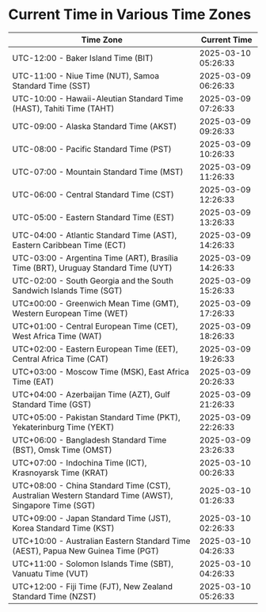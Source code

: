 # Current Time in Various Time Zones

| Time Zone | Current Time |
|-----------|--------------|
| UTC-12:00 - Baker Island Time (BIT) | 2025-03-10 05:26:33 |
| UTC-11:00 - Niue Time (NUT), Samoa Standard Time (SST) | 2025-03-09 06:26:33 |
| UTC-10:00 - Hawaii-Aleutian Standard Time (HAST), Tahiti Time (TAHT) | 2025-03-09 07:26:33 |
| UTC-09:00 - Alaska Standard Time (AKST) | 2025-03-09 09:26:33 |
| UTC-08:00 - Pacific Standard Time (PST) | 2025-03-09 10:26:33 |
| UTC-07:00 - Mountain Standard Time (MST) | 2025-03-09 11:26:33 |
| UTC-06:00 - Central Standard Time (CST) | 2025-03-09 12:26:33 |
| UTC-05:00 - Eastern Standard Time (EST) | 2025-03-09 13:26:33 |
| UTC-04:00 - Atlantic Standard Time (AST), Eastern Caribbean Time (ECT) | 2025-03-09 14:26:33 |
| UTC-03:00 - Argentina Time (ART), Brasília Time (BRT), Uruguay Standard Time (UYT) | 2025-03-09 14:26:33 |
| UTC-02:00 - South Georgia and the South Sandwich Islands Time (SGT) | 2025-03-09 15:26:33 |
| UTC±00:00 - Greenwich Mean Time (GMT), Western European Time (WET) | 2025-03-09 17:26:33 |
| UTC+01:00 - Central European Time (CET), West Africa Time (WAT) | 2025-03-09 18:26:33 |
| UTC+02:00 - Eastern European Time (EET), Central Africa Time (CAT) | 2025-03-09 19:26:33 |
| UTC+03:00 - Moscow Time (MSK), East Africa Time (EAT) | 2025-03-09 20:26:33 |
| UTC+04:00 - Azerbaijan Time (AZT), Gulf Standard Time (GST) | 2025-03-09 21:26:33 |
| UTC+05:00 - Pakistan Standard Time (PKT), Yekaterinburg Time (YEKT) | 2025-03-09 22:26:33 |
| UTC+06:00 - Bangladesh Standard Time (BST), Omsk Time (OMST) | 2025-03-09 23:26:33 |
| UTC+07:00 - Indochina Time (ICT), Krasnoyarsk Time (KRAT) | 2025-03-10 00:26:33 |
| UTC+08:00 - China Standard Time (CST), Australian Western Standard Time (AWST), Singapore Time (SGT) | 2025-03-10 01:26:33 |
| UTC+09:00 - Japan Standard Time (JST), Korea Standard Time (KST) | 2025-03-10 02:26:33 |
| UTC+10:00 - Australian Eastern Standard Time (AEST), Papua New Guinea Time (PGT) | 2025-03-10 04:26:33 |
| UTC+11:00 - Solomon Islands Time (SBT), Vanuatu Time (VUT) | 2025-03-10 04:26:33 |
| UTC+12:00 - Fiji Time (FJT), New Zealand Standard Time (NZST) | 2025-03-10 05:26:33 |
